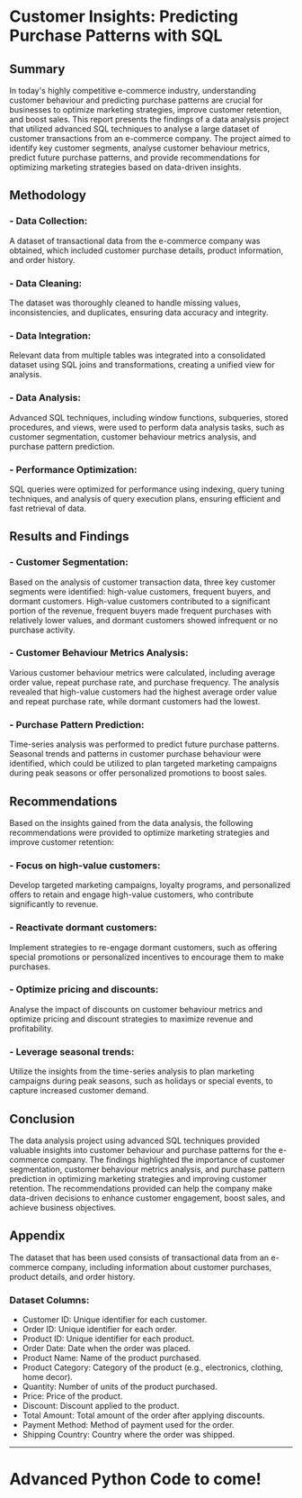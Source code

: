 # Customer Insights: Predicting Purchase Patterns with SQL



## Summary
In today's highly competitive e-commerce industry, understanding customer behaviour and predicting purchase patterns are crucial for businesses to optimize marketing strategies, improve customer retention, and boost sales. This report presents the findings of a data analysis project that utilized advanced SQL techniques to analyse a large dataset of customer transactions from an e-commerce company. The project aimed to identify key customer segments, analyse customer behaviour metrics, predict future purchase patterns, and provide recommendations for optimizing marketing strategies based on data-driven insights.

## Methodology
### - Data Collection: 
A dataset of transactional data from the e-commerce company was obtained, which included customer purchase details, product information, and order history.
### - Data Cleaning:
The dataset was thoroughly cleaned to handle missing values, inconsistencies, and duplicates, ensuring data accuracy and integrity.
### - Data Integration:
Relevant data from multiple tables was integrated into a consolidated dataset using SQL joins and transformations, creating a unified view for analysis.
### - Data Analysis: 
Advanced SQL techniques, including window functions, subqueries, stored procedures, and views, were used to perform data analysis tasks, such as customer segmentation, customer behaviour metrics analysis, and purchase pattern prediction.
### - Performance Optimization:
SQL queries were optimized for performance using indexing, query tuning techniques, and analysis of query execution plans, ensuring efficient and fast retrieval of data.

## Results and Findings
### - Customer Segmentation: 
Based on the analysis of customer transaction data, three key customer segments were identified: high-value customers, frequent buyers, and dormant customers. High-value customers contributed to a significant portion of the revenue, frequent buyers made frequent purchases with relatively lower values, and dormant customers showed infrequent or no purchase activity.
### - Customer Behaviour Metrics Analysis: 
Various customer behaviour metrics were calculated, including average order value, repeat purchase rate, and purchase frequency. The analysis revealed that high-value customers had the highest average order value and repeat purchase rate, while dormant customers had the lowest.
### - Purchase Pattern Prediction: 
Time-series analysis was performed to predict future purchase patterns. Seasonal trends and patterns in customer purchase behaviour were identified, which could be utilized to plan targeted marketing campaigns during peak seasons or offer personalized promotions to boost sales.

## Recommendations
Based on the insights gained from the data analysis, the following recommendations were provided to optimize marketing strategies and improve customer retention:
### - Focus on high-value customers: 
Develop targeted marketing campaigns, loyalty programs, and personalized offers to retain and engage high-value customers, who contribute significantly to revenue.
### - Reactivate dormant customers: 
Implement strategies to re-engage dormant customers, such as offering special promotions or personalized incentives to encourage them to make purchases.
### - Optimize pricing and discounts: 
Analyse the impact of discounts on customer behaviour metrics and optimize pricing and discount strategies to maximize revenue and profitability.
### - Leverage seasonal trends:
Utilize the insights from the time-series analysis to plan marketing campaigns during peak seasons, such as holidays or special events, to capture increased customer demand.

## Conclusion
The data analysis project using advanced SQL techniques provided valuable insights into customer behaviour and purchase patterns for the e-commerce company. The findings highlighted the importance of customer segmentation, customer behaviour metrics analysis, and purchase pattern prediction in optimizing marketing strategies and improving customer retention. The recommendations provided can help the company make data-driven decisions to enhance customer engagement, boost sales, and achieve business objectives.





## Appendix 


The dataset that has been used consists of transactional data from an e-commerce company, including information about customer purchases, product details, and order history. 

### Dataset Columns:
- Customer ID: Unique identifier for each customer.
- Order ID: Unique identifier for each order.
- Product ID: Unique identifier for each product.
- Order Date: Date when the order was placed.
- Product Name: Name of the product purchased.
- Product Category: Category of the product (e.g., electronics, clothing, home decor).
- Quantity: Number of units of the product purchased.
- Price: Price of the product.
- Discount: Discount applied to the product.
- Total Amount: Total amount of the order after applying discounts.
- Payment Method: Method of payment used for the order.
- Shipping Country: Country where the order was shipped.  
-----------------------------------------------------------------------------------------------------------------------------------------------------------------


# Advanced Python Code to come!
